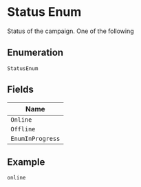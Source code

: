 
# Status Enum

Status of the campaign. One of the following

## Enumeration

`StatusEnum`

## Fields

| Name |
|  --- |
| `Online` |
| `Offline` |
| `EnumInProgress` |

## Example

```
online
```

